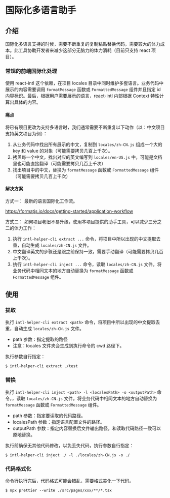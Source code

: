 # 国际化多语言助手

## 介绍
国际化多语言支持的时候，需要不断重复的复制粘贴替换代码，需要较大的体力成本。此工具协助开发者来减少这部分无脑力的体力消耗（目前只支持 react 项目）。

### 常规的前端国际化处理

使用 react-intl 这个依赖，在项目 locales 目录中同时维护多套语言。业务代码中展示的内容需要调用 `formatMessage` 函数或 `FormattedMessage` 组件并且指定 id 内容标识。最后，根据用户需要展示的语言，react-intl 内部根据 Context 特性计算出具体的内容。

#### 痛点

将已有项目更改为支持多语言时，我们通常需要不断重复以下动作（以：中文项目支持英文项目为例）：

1. 从业务代码中找出所有展示的中文，复制到 `locales/zh-CN.js` 组成一个大的 key 和 value 的对象（可能需要拷贝几百上千次）。
2. 拷贝每一个中文，找出对应的英文编写到 `locales/en-US.js` 中，可能是文档里也可能直接翻译（可能需要拷贝几百上千次）
3. 找出项目中的中文，替换为 `formatMessage` 函数或 `FormattedMessage` 组件（可能需要拷贝几百上千次）


#### 解决方案

方式一：
最新的语言国际化工作流。

https://formatjs.io/docs/getting-started/application-workflow

方式二：
如何项目老旧不易升级，使用本项目提供的助手工具，可以减少三分之二的体力工作：

1. 执行 `intl-helper-cli extract ...` 命令，将项目中所以出现的中文提取去重，自动生成 `locales/zh-CN.js` 文件。
2. 中文翻译英文的步骤还是跟之前保持一致，需要手动翻译（可能需要拷贝几百上千次）。
3. 执行 `intl-helper-cli inject ...` 命令，读取 `locales/zh-CN.js` 文件，将业务代码中相同文本的地方自动替换为 `formatMessage` 函数或 `FormattedMessage` 组件。

## 使用
### 提取
执行 `intl-helper-cli extract <path>` 命令，将项目中所以出现的中文提取去重，自动生成 `locales/zh-CN.js` 文件。

- path 参数：指定提取的路径
- 注意：locales 文件夹会生成到执行命令的 cwd 路径下。

执行参数自行指定：
```shell
$ intl-helper-cli extract ./test
```

### 替换

执行 `intl-helper-cli inject <path> -l <localesPath> -o <outputPath>` 命令，，读取 `locales/zh-CN.js` 文件，将业务代码中相同文本的地方自动替换为 `formatMessage` 函数或 `FormattedMessage` 组件。

- path 参数：指定要读取的代码路径。
- localesPath 参数：指定语言配置文件的路径。
- outputPath 参数：指定内容替换后文件输出路径，和读取代码路径一致可以原地替换。

执行前确保无其他代码修改，以免丢失代码，执行参数自行指定：

```shell
$ intl-helper-cli inject ./ -l ./locales/zh-CN.js -o ./
```

### 代码格式化

命令行执行完后，代码格式可能会错乱，需要格式美化一下代码。

```shell
$ npx prettier --write ./src/pages/xxx/**/*.tsx
```

